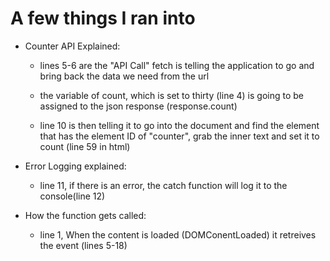 # A few things I ran into

- Counter API Explained:

    - lines 5-6 are the "API Call" fetch is telling the application to go and bring back the data we need from the url

    - the variable of count, which is set to thirty (line 4) is going to be assigned to the json response (response.count)

    - line 10 is then telling it to go into the document and find the element that has the element ID of "counter", 
    grab the inner text and set it to count (line 59 in html)

- Error Logging explained:
    - line 11, if there is an error, the catch function will log it to the console(line 12)

- How the function gets called:
    - line 1, When the content is loaded (DOMConentLoaded) it retreives the event (lines 5-18)